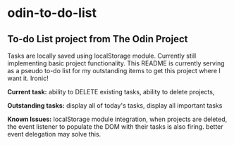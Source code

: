 # odin-to-do-list

## To-do List project from The Odin Project

Tasks are locally saved using localStorage module. Currently still implementing basic project functionality. This README is currently serving as a pseudo to-do list for my outstanding items to get this project where I want it. Ironic!

**Current task:** ability to DELETE existing tasks, ability to delete projects,

**Outstanding tasks:** display all of today's tasks, display all important tasks

**Known Issues:** localStorage module integration, when projects are deleted, the event listener to populate the DOM with their tasks is also firing. better event delegation may solve this.
